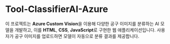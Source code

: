 # Tool-ClassifierAI-Azure

이 프로젝트는 **Azure Custom Vision**을 이용해 다양한 공구 이미지를 분류하는 AI 모델을 개발하고, 이를 **HTML**, **CSS**, **JavaScript**로 구현한 웹 애플리케이션입니다. 사용자가 공구 이미지를 업로드하면 모델이 자동으로 분류 결과를 제공합니다.
